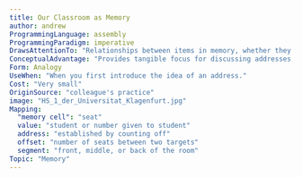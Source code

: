 ```yaml
---
title: Our Classroom as Memory
author: andrew
ProgrammingLanguage: assembly
ProgrammingParadigm: imperative
DrawsAttentionTo: "Relationships between items in memory, whether they are elements of an array, bytes in a single value, or different methods for allocating space."
ConceptualAdvantage: "Provides tangible focus for discussing addresses, offsets, and even byte ordering and segments."
Form: Analogy
UseWhen: "When you first introduce the idea of an address."
Cost: "Very small"
OriginSource: "colleague's practice"
image: "HS_1_der_Universitat_Klagenfurt.jpg"
Mapping:
  "memory cell": "seat"
  value: "student or number given to student"
  address: "established by counting off"
  offset: "number of seats between two targets"
  segment: "front, middle, or back of the room"
Topic: "Memory"
---
```


